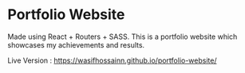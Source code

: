 # **Portfolio Website**


Made using React + Routers + SASS. This is a portfolio website which showcases my achievements and results. 

Live Version : https://wasifhossainn.github.io/portfolio-website/
